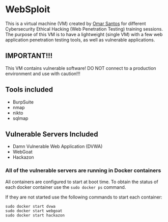 # WebSploit
This is a virtual machine (VM) created by [Omar Santos](https://omarsantos.io) for different Cybersecurity Ethical Hacking (Web Penetration Testing) training sessions. The purpose of this VM is to have a lightweight (single VM) with a few web application penetration testing tools, as well as vulnerable applications.


## IMPORTANT!!!
This VM contains vulnerable software!
DO NOT connect to a production environment and use with caution!!!
 
 
## Tools included
- BurpSuite
- nmap
- nikto
- sqlmap
 
 
## Vulnerable Servers Included
- Damn Vulnerable Web Application (DVWA)
- WebGoat
- Hackazon
 
### All of the vulnerable servers are running in Docker containers

All containers are configured to start at boot time. To obtain the status of each docker container use the `sudo docker ps` command.

If they are not started use the following commands to start each container:

```
sudo docker start dvwa
sudo docker start webgoat
sudo docker start hackazon
```
